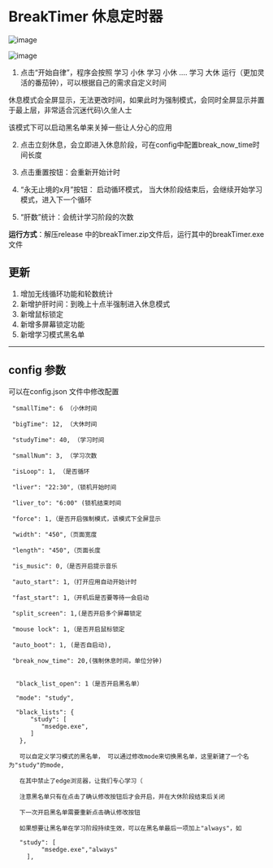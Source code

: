 # BreakTimer 休息定时器

![image](https://github.com/baizhiren/timer/assets/30487483/9b20752c-b536-4229-8df3-5f73006caeba)


![image](https://user-images.githubusercontent.com/30487483/214987725-7ce7976c-08e0-422f-ad97-0e9c3f9bb444.png)


1. 点击“开始自律”，程序会按照 学习 小休 学习 小休 .... 学习 大休 运行（更加灵活的番茄钟），可以根据自己的需求自定义时间

休息模式会全屏显示，无法更改时间，如果此时为强制模式，会同时全屏显示并置于最上层，非常适合沉迷代码\久坐人士

该模式下可以启动黑名单来关掉一些让人分心的应用

2. 点击立刻休息，会立即进入休息阶段，可在config中配置break_now_time时间长度

3. 点击重置按钮：会重新开始计时

4. “永无止境的x月”按钮： 启动循环模式， 当大休阶段结束后，会继续开始学习模式，进入下一个循环

5. “肝数”统计：会统计学习阶段的次数


**运行方式**：解压release 中的breakTimer.zip文件后，运行其中的breakTimer.exe文件

更新
---
1. 增加无线循环功能和轮数统计
2. 新增护肝时间：到晚上十点半强制进入休息模式
3. 新增鼠标锁定
4. 新增多屏幕锁定功能
5. 新增学习模式黑名单
---

config 参数
---
可以在config.json 文件中修改配置
```
 "smallTime": 6 （小休时间
 
 "bigTime": 12, （大休时间
 
 "studyTime": 40, （学习时间
 
 "smallNum": 3, （学习次数
 
 "isLoop": 1, （是否循环
 
 "liver": "22:30",（锁机开始时间
 
 "liver_to": "6:00" (锁机结束时间
 
 "force": 1,（是否开启强制模式，该模式下全屏显示
 
 "width": "450",（页面宽度
 
 "length": "450",（页面长度
 
 "is_music": 0,（是否开启提示音乐
 
 "auto_start": 1,（打开应用自动开始计时
 
 "fast_start": 1,（开机后是否要等待一会启动
  
 "split_screen": 1,(是否开启多个屏幕锁定
   
 "mouse lock": 1,（是否开启鼠标锁定
 
 "auto_boot": 1, (是否自启动),

 "break_now_time": 20,(强制休息时间，单位分钟)

  
  "black_list_open": 1（是否开启黑名单）
  
  "mode": "study",
  
  "black_lists": {
      "study": [
         "msedge.exe",
      ]
   },
   
   可以自定义学习模式的黑名单， 可以通过修改mode来切换黑名单，这里新建了一个名为"study"的mode,
   
   在其中禁止了edge浏览器，让我们专心学习（
   
   注意黑名单只有在点击了确认修改按钮后才会开启，并在大休阶段结束后关闭
   
   下一次开启黑名单需要重新点击确认修改按钮
   
   如果想要让黑名单在学习阶段持续生效，可以在黑名单最后一项加上"always"，如

   "study": [
         "msedge.exe","always"
     ],

```
   
   
   
   
   
   
   








